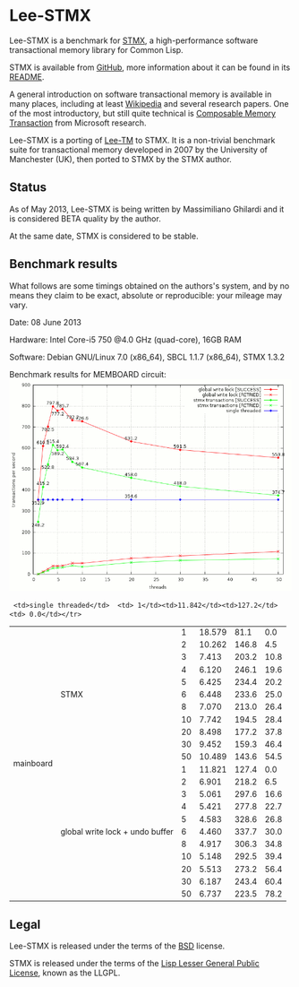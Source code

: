 Lee-STMX
========

Lee-STMX is a benchmark for [STMX](https://github.com/cosmos72/stmx), a high-performance software
transactional memory library for Common Lisp.

STMX is available from [GitHub](https://github.com/cosmos72/stmx),
more information about it can be found in its
[README](https://github.com/cosmos72/stmx/blob/master/README.md).

A general introduction on software transactional memory is available
in many places, including at least [Wikipedia](http://en.wikipedia.org/wiki/Software_transactional_memory)
and several research papers. One of the most introductory, but still
quite technical is [Composable Memory Transaction](http://research.microsoft.com/%7Esimonpj/papers/stm/stm.pdf)
from Microsoft research.

Lee-STMX is a porting of [Lee-TM](http://apt.cs.man.ac.uk/projects/TM/LeeBenchmark/)
to STMX. It is a non-trivial benchmark suite for transactional memory
developed in 2007 by the University of Manchester (UK), then ported to
STMX by the STMX author.

Status
------

As of May 2013, Lee-STMX is being written by Massimiliano Ghilardi
and it is considered BETA quality by the author.

At the same date, STMX is considered to be stable.

Benchmark results
-----------------

What follows are some timings obtained on the authors's system, and by no means they
claim to be exact, absolute or reproducible: your mileage may vary.

Date: 08 June 2013

Hardware: Intel Core-i5 750 @4.0 GHz (quad-core), 16GB RAM

Software: Debian GNU/Linux 7.0 (x86_64), SBCL 1.1.7 (x86_64), STMX 1.3.2

Benchmark results for MEMBOARD circuit:
![nil](./results/memboard.png)

<table>
 <tr><td rowspan="23">mainboard</td>

     <td>single threaded</td>  <td> 1</td><td>11.842</td><td>127.2</td><td> 0.0</td></tr>
 <tr><td rowspan="11">STMX</td><td> 1</td><td>18.579</td><td> 81.1</td><td> 0.0</td></tr>
 <tr>                          <td> 2</td><td>10.262</td><td>146.8</td><td> 4.5</td></tr>
 <tr>                          <td> 3</td><td> 7.413</td><td>203.2</td><td>10.8</td></tr>
 <tr>                          <td> 4</td><td> 6.120</td><td>246.1</td><td>19.6</td></tr>
 <tr>                          <td> 5</td><td> 6.425</td><td>234.4</td><td>20.2</td></tr>
 <tr>                          <td> 6</td><td> 6.448</td><td>233.6</td><td>25.0</td></tr>
 <tr>                          <td> 8</td><td> 7.070</td><td>213.0</td><td>26.4</td></tr>
 <tr>                          <td>10</td><td> 7.742</td><td>194.5</td><td>28.4</td></tr>
 <tr>                          <td>20</td><td> 8.498</td><td>177.2</td><td>37.8</td></tr>
 <tr>                          <td>30</td><td> 9.452</td><td>159.3</td><td>46.4</td></tr>
 <tr>                          <td>50</td><td>10.489</td><td>143.6</td><td>54.5</td></tr>
 <tr><td rowspan="11">global write lock + undo buffer</td>
                               <td> 1</td><td>11.821</td><td>127.4</td><td> 0.0</td></tr>
 <tr>                          <td> 2</td><td> 6.901</td><td>218.2</td><td> 6.5</td></tr>
 <tr>                          <td> 3</td><td> 5.061</td><td>297.6</td><td>16.6</td></tr>
 <tr>                          <td> 4</td><td> 5.421</td><td>277.8</td><td>22.7</td></tr>
 <tr>                          <td> 5</td><td> 4.583</td><td>328.6</td><td>26.8</td></tr>
 <tr>                          <td> 6</td><td> 4.460</td><td>337.7</td><td>30.0</td></tr>
 <tr>                          <td> 8</td><td> 4.917</td><td>306.3</td><td>34.8</td></tr>
 <tr>                          <td>10</td><td> 5.148</td><td>292.5</td><td>39.4</td></tr>
 <tr>                          <td>20</td><td> 5.513</td><td>273.2</td><td>56.4</td></tr>
 <tr>                          <td>30</td><td> 6.187</td><td>243.4</td><td>60.4</td></tr>
 <tr>                          <td>50</td><td> 6.737</td><td>223.5</td><td>78.2</td></tr>
</table>



Legal
-----

Lee-STMX is released under the terms of the
[BSD](http://opensource.org/licenses/BSD-3-Clause) license.

STMX is released under the terms of the [Lisp Lesser General Public
License](http://opensource.franz.com/preamble.html), known as the LLGPL.

